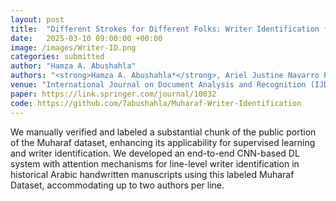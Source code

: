 ```yaml
---
layout: post
title:  "Different Strokes for Different Folks: Writer Identification for Historical Arabic Manuscripts"
date:   2025-03-10 09:00:00 +00:00
image: /images/Writer-ID.png
categories: submitted
author: "Hamza A. Abushahla"
authors: "<strong>Hamza A. Abushahla*</strong>, Ariel Justine Navarro Panopio*</strong>, Layth Al-Khairulla*</strong>, Mohamed I. AlHajri"
venue: "International Journal on Document Analysis and Recognition (IJDAR)"
paper: https://link.springer.com/journal/10032
code: https://github.com/7abushahla/Muharaf-Writer-Identification
---
```


We manually verified and labeled a substantial chunk of the public portion of the Muharaf dataset, enhancing its applicability for supervised learning and writer identification. We developed an end-to-end CNN-based DL system with attention mechanisms for line-level writer identification in historical Arabic handwritten manuscripts using this labeled Muharaf Dataset, accommodating up to two authors per line.